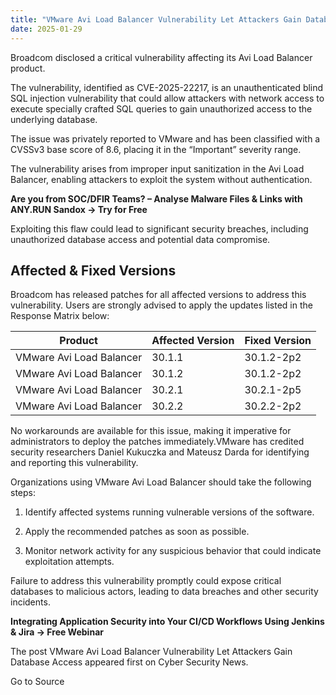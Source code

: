 ```yaml
---
title: "VMware Avi Load Balancer Vulnerability Let Attackers Gain Database Access"
date: 2025-01-29
---
```


Broadcom disclosed a critical vulnerability affecting its Avi Load Balancer product.

The vulnerability, identified as CVE-2025-22217, is an unauthenticated blind SQL injection vulnerability that could allow attackers with network access to execute specially crafted SQL queries to gain unauthorized access to the underlying database.

The issue was privately reported to VMware and has been classified with a CVSSv3 base score of 8.6, placing it in the “Important” severity range.

The vulnerability arises from improper input sanitization in the Avi Load Balancer, enabling attackers to exploit the system without authentication.

**Are you from SOC/DFIR Teams? – Analyse Malware Files & Links with ANY.RUN Sandox -> Try for Free**

Exploiting this flaw could lead to significant security breaches, including unauthorized database access and potential data compromise.

## **Affected & Fixed Versions**

Broadcom has released patches for all affected versions to address this vulnerability. Users are strongly advised to apply the updates listed in the Response Matrix below:

| Product | Affected Version | Fixed Version |
| --- | --- | --- |
| VMware Avi Load Balancer | 30.1.1 | 30.1.2-2p2 |
| VMware Avi Load Balancer | 30.1.2 | 30.1.2-2p2 |
| VMware Avi Load Balancer | 30.2.1 | 30.2.1-2p5 |
| VMware Avi Load Balancer | 30.2.2 | 30.2.2-2p2 |

No workarounds are available for this issue, making it imperative for administrators to deploy the patches immediately.VMware has credited security researchers Daniel Kukuczka and Mateusz Darda for identifying and reporting this vulnerability.

Organizations using VMware Avi Load Balancer should take the following steps:

1. Identify affected systems running vulnerable versions of the software.

4. Apply the recommended patches as soon as possible.

7. Monitor network activity for any suspicious behavior that could indicate exploitation attempts.

Failure to address this vulnerability promptly could expose critical databases to malicious actors, leading to data breaches and other security incidents.

****Integrating Application Security into Your CI/CD Workflows Using Jenkins & Jira -> Free Webinar****

The post VMware Avi Load Balancer Vulnerability Let Attackers Gain Database Access appeared first on Cyber Security News.

Go to Source
